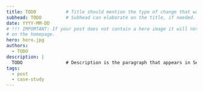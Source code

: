```yaml
---
title: TODO           # Title should mention the type of change that was made and the improvement.
subhead: TODO         # Subhead can elaborate on the title, if needed.
date: YYYY-MM-DD
# !!! IMPORTANT: If your post does not contain a hero image it will not appear
# on the homepage.
hero: hero.jpg
authors:
  - TODO
description: |
  TODO                # Description is the paragraph that appears in Search.
tags:
  - post
  - case-study
---
```


<!--
 # General guidelines:
 #
 # Case study eligibility criteria: go/web-partner-showcase (restricted to Googlers)
 #
 # You're writing this case study because you want to persuade a senior technical or business leader
 # to make some sort of change in their company. These people are **busy**. Your case study should
 # follow the inverted pyramid model [1] and should be as short as possible (probably less than 500 words).
 # 
 # Avoid subjective statements as much as possible. Just let the data speak for itself.
 # 
 # [1] https://en.wikipedia.org/wiki/Inverted_pyramid_(journalism)
-->

<!--
 # Follow the prompts below to create a well-structured case study. If you re-arrange the content, your
 # review will take longer and web.dev will be less likely to publish your case study.
-->
 
<!--
 # Summarize in 1 to 5 sentences what kind of changes were made and what kind of improvements were achieved.
 # You'll probably want to use the Stat component: https://web.dev/handbook/web-dev-components/#stats
 # 
 # DON'T START WITH A DESCRIPTION OF THE COMPANY! That's not the most important information.
 # If readers only take away one thing from this post, we want it to be the change + improvement.
 # Furthermore, the change + improvement is the "hook" that persuades people to read the rest of the post.
-->

<!--
 # A general note for you, the author: how confident are you in the 
 # partner's data, and our interpretation of the data?
 # Your name (and reputation) will be associated to this post.
-->

<!--
 # Now you can summarize the website/company in 1 to 3 sentences.
 # Think about the kind of leader that you want to persuade. Use words that
 # will capture their attention and make them realize that this post is relevant
 # to them.
-->

<!--
 # Go into more detail about the changes, if necessary. Make sure to link out to relevant
 # documentation as much as possible.
-->

<!--
 # What were the main challenges? How did the website/company solve each challenge? 
 # You can do a section to discuss each challenge/solution in-depth.
-->

<!-- You can provide more information about the website/company at the bottom of the post, if needed. -->

